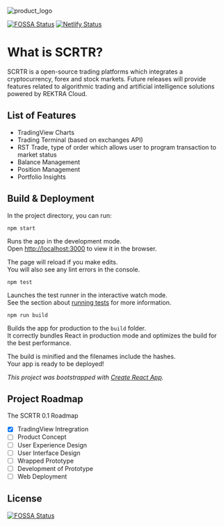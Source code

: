 ![product_logo](https://d2mxuefqeaa7sj.cloudfront.net/s_6DD6E0146B575E6511BE2FA401896C4D2AA462148DDDD87187579A4495CE0E65_1545499142369_TREKT.png)


[![FOSSA Status](https://app.fossa.io/api/projects/git%2Bgithub.com%2Frektra-network%2FSCRTR.svg?type=shield)](https://app.fossa.io/projects/git%2Bgithub.com%2Frektra-network%2FSCRTR?ref=badge_shield) [![Netlify Status](https://api.netlify.com/api/v1/badges/fc9532c8-ccd1-4fa7-adc2-dfb1241031fb/deploy-status)](https://app.netlify.com/sites/scrtr/deploys)

# What is SCRTR?

SCRTR is a open-source trading platforms which integrates a
cryptocurrency, forex and stock markets. Future releases will provide features related to algorithmic trading and artificial intelligence solutions powered by REKTRA Cloud.


## List of Features
- TradingView Charts
- Trading Terminal (based on exchanges API)
- RST Trade, type of order which allows user to program transaction to market status
- Balance Management
- Position Management
- Portfolio Insights

## Build & Deployment

In the project directory, you can run:

`npm start`

Runs the app in the development mode.<br>
Open [http://localhost:3000](http://localhost:3000) to view it in the browser.

The page will reload if you make edits.<br>
You will also see any lint errors in the console.

`npm test`

Launches the test runner in the interactive watch mode.<br>
See the section about [running tests](https://facebook.github.io/create-react-app/docs/running-tests) for more information.

`npm run build`

Builds the app for production to the `build` folder.<br>
It correctly bundles React in production mode and optimizes the build for the best performance.

The build is minified and the filenames include the hashes.<br>
Your app is ready to be deployed!

*This project was bootstrapped with [Create React App](https://github.com/facebook/create-react-app).*

## Project Roadmap
The SCRTR 0.1 Roadmap

- [x] TradingView Intregration
- [ ] Product Concept
- [ ] User Experience Design
- [ ] User Interface Design
- [ ] Wrapped Prototype
- [ ] Development of Prototype
- [ ] Web Deployment

## License
[![FOSSA Status](https://app.fossa.io/api/projects/git%2Bgithub.com%2Frektra-network%2FSCRTR.svg?type=large)](https://app.fossa.io/projects/git%2Bgithub.com%2Frektra-network%2FSCRTR?ref=badge_large)
